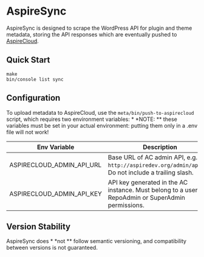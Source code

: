 # AspireSync

AspireSync is designed to scrape the WordPress API for plugin and theme metadata, storing the API responses which are eventually pushed to [AspireCloud](https://github.com/aspiresync/AspireCloud).

## Quick Start

```shell
make
bin/console list sync
```

## Configuration

To upload metadata to AspireCloud, use the
`meta/bin/push-to-aspirecloud` script, which requires two environment variables:
*
*NOTE:
** these variables must be set in your actual environment: putting them only in a .env file will not work!

| Env Variable              | Description                                                                                            |
|---------------------------|--------------------------------------------------------------------------------------------------------|
| ASPIRECLOUD_ADMIN_API_URL | Base URL of AC admin API, e.g. `http://aspiredev.org/admin/api/v1`.  Do not include a trailing slash.  |
| ASPIRECLOUD_ADMIN_API_KEY | API key generated in the AC instance.  Must belong to a user with RepoAdmin or SuperAdmin permissions. |

## Version Stability

AspireSync does
*
*not
** follow semantic versioning, and compatibility between versions is not guaranteed.  